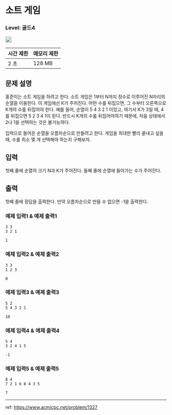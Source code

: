 # 소트 게임

### Level: 골드4

<img class="left" src="https://d2gd6pc034wcta.cloudfront.net/tier/12.svg" style="width: 20px" />

| 시간 제한 | 메모리 제한 |
| -------- | ---------- |
| 2 초 | 128 MB |

## 문제 설명

홍준이는 소트 게임을 하려고 한다. 소트 게임은 1부터 N까지 정수로 이루어진 N자리의 순열을 이용한다. 이 게임에선 K가 주어진다. 어떤 수를 뒤집으면, 그 수부터 오른쪽으로 K개의 수를 뒤집어야 한다. 예를 들어, 순열이 5 4 3 2 1 이었고, 여기서 K가 3일 때, 4를 뒤집으면 5 2 3 4 1이 된다. 반드시 K개의 수를 뒤집어야하기 때문에, 처음 상태에서 2나 1을 선택하는 것은 불가능하다.

입력으로 들어온 순열을 오름차순으로 만들려고 한다. 게임을 최대한 빨리 끝내고 싶을 때, 수를 최소 몇 개 선택해야 하는지 구해보자.

## 입력

첫째 줄에 순열의 크기 N과 K가 주어진다. 둘째 줄에 순열에 들어가는 수가 주어진다.

## 출력

첫째 줄에 정답을 출력한다. 만약 오름차순으로 만들 수 없으면 -1을 출력한다.

### 예제 입력1 & 예제 출력1

```text
3 3
3 2 1

```

```text
1

```

### 예제 입력2 & 예제 출력2

```text
3 3
1 2 3

```

```text
0

```

### 예제 입력3 & 예제 출력3

```text
5 2
5 4 3 2 1

```

```text
10

```

### 예제 입력4 & 예제 출력4

```text
5 4
3 2 4 1 5

```

```text
-1

```

### 예제 입력5 & 예제 출력5

```text
8 4
7 2 1 6 8 4 3 5

```

```text
7

```

---

ref: https://www.acmicpc.net/problem/1327